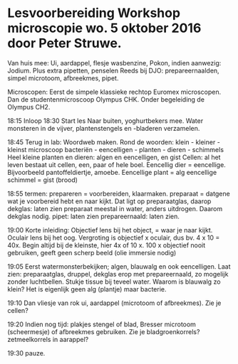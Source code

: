 # Lesvoorbereiding Workshop microscopie wo. 5 oktober 2016 door Peter Struwe.
 
Van huis mee: Ui, aardappel, flesje wasbenzine, Pokon, indien aanwezig: Jodium. Plus extra pipetten, penselen
Reeds bij DJO: prepareernaalden, simpel microtoom, afbreekmes, pipet.
 
Microscopen: Eerst de simpele klassieke rechtop Euromex microscopen.
Dan de studentenmicroscoop Olympus CHK.
Onder begeleiding de Olympus CH2.
 
18:15 Inloop
18:30 Start les
Naar buiten, yoghurtbekers mee.
Water monsteren in de vijver, plantenstengels en -bladeren  verzamelen.
 
18:45 Terug in lab: Woordweb maken.
Rond de woorden: klein - kleiner - kleinst
microscoop
bacteriën - eencelligen - planten - dieren - schimmels
Heel kleine planten en dieren: algen en eencelligen, en gist
Cellen: al het leven bestaat uit cellen, een, paar of hele boel.
Eencellig dier = eencellige. Bijvoorbeeld pantoffeldiertje, amoebe.
Eencellige plant = alg
eencellige schimmel = gist (brood)
 
18:55 termen:
prepareren = voorbereiden, klaarmaken.
preparaat = datgene wat je voorbereid hebt en naar kijkt.
Dat ligt op preparaatglas, daarop dekglas: laten zien
preparaat meestal in water, anders uitdrogen. Daarom dekglas nodig.
pipet: laten zien
prepareernaald: laten zien.
 
19:00 Korte inleiding:
Objectief lens bij het object, = waar je naar kijkt.
Oculair lens bij het oog.
Vergroting is objectief x oculair, dus bv. 4 x 10 = 40x.
Begin altijd bij de kleinste, hier 4x of 10 x.
100 x objectief nooit gebruiken, geeft geen scherp beeld (olie immersie nodig)
 
19:05 Eerst watermonsterbekijken; algen, blauwalg en ook eencelligen.
Laat zien: preparaatglas, druppel, dekglas erop met prepareernaald, zo mogelijk zonder luchtbellen.
Stukje tissue bij teveel water.
Waarom is blauwalg zo klein? Het is eigenlijk geen alg (plantje) maar bacterie.
 
19:10 Dan vliesje van rok ui, aardappel (microtoom of afbreekmes). Zie je cellen?
 
19:20 Indien nog tijd: plakjes stengel of blad, Bresser microtoom (scheermesje) of afbreekmes gebruiken.
Zie je  bladgroenkorrels? zetmeelkorrels in aarappel?
 
19:30 pauze.
